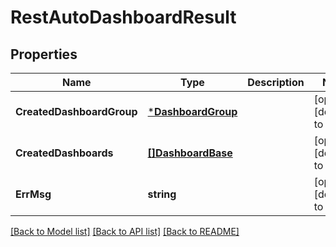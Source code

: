 # RestAutoDashboardResult

## Properties
Name | Type | Description | Notes
------------ | ------------- | ------------- | -------------
**CreatedDashboardGroup** | [***DashboardGroup**](DashboardGroup.md) |  | [optional] [default to null]
**CreatedDashboards** | [**[]DashboardBase**](DashboardBase.md) |  | [optional] [default to null]
**ErrMsg** | **string** |  | [optional] [default to null]

[[Back to Model list]](../README.md#documentation-for-models) [[Back to API list]](../README.md#documentation-for-api-endpoints) [[Back to README]](../README.md)


